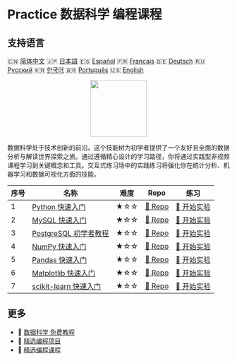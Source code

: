 # Practice 数据科学 编程课程

## 支持语言

🇨🇳 [简体中文](README_zh.md) 🇯🇵 [日本語](README_ja.md) 🇪🇸 [Español](README_es.md) 🇫🇷 [Français](README_fr.md) 🇩🇪 [Deutsch](README_de.md) 🇷🇺 [Русский](README_ru.md) 🇰🇷 [한국어](README_ko.md) 🇧🇷 [Português](README_pt.md) 🇺🇸 [English](README.md) 

<div align="center">
<img width="128px" src="https://file.labex.io/path/Ctx67nWJaNg4.png">
</div>

数据科学处于技术创新的前沿。这个技能树为初学者提供了一个友好且全面的数据分析与解读世界探索之旅。通过遵循精心设计的学习路径，你将通过实践型非视频课程学习到关键概念和工具。交互式练习场中的实践练习将强化你在统计分析、机器学习和数据可视化方面的技能。

|   序号 | 名称                                                                               | 难度   | Repo                                                                   | 练习                                                                     |
|--------|------------------------------------------------------------------------------------|--------|------------------------------------------------------------------------|--------------------------------------------------------------------------|
|      1 | [Python 快速入门](https://labex.io/zh/courses/quick-start-with-python)             | ★☆☆    | [🔗 Repo](https://github.com/labex-labs/quick-start-with-python)       | [🚀 开始实验](https://labex.io/zh/courses/quick-start-with-python)       |
|      2 | [MySQL 快速入门](https://labex.io/zh/courses/quick-start-with-mysql)               | ★☆☆    | [🔗 Repo](https://github.com/labex-labs/quick-start-with-mysql)        | [🚀 开始实验](https://labex.io/zh/courses/quick-start-with-mysql)        |
|      3 | [PostgreSQL 初学者教程](https://labex.io/zh/courses/postgresql-for-beginners)      | ★☆☆    | [🔗 Repo](https://github.com/labex-labs/postgresql-for-beginners)      | [🚀 开始实验](https://labex.io/zh/courses/postgresql-for-beginners)      |
|      4 | [NumPy 快速入门](https://labex.io/zh/courses/quick-start-with-numpy)               | ★☆☆    | [🔗 Repo](https://github.com/labex-labs/quick-start-with-numpy)        | [🚀 开始实验](https://labex.io/zh/courses/quick-start-with-numpy)        |
|      5 | [Pandas 快速入门](https://labex.io/zh/courses/quick-start-with-pandas)             | ★☆☆    | [🔗 Repo](https://github.com/labex-labs/quick-start-with-pandas)       | [🚀 开始实验](https://labex.io/zh/courses/quick-start-with-pandas)       |
|      6 | [Matplotlib 快速入门](https://labex.io/zh/courses/quick-start-with-matplotlib)     | ★☆☆    | [🔗 Repo](https://github.com/labex-labs/quick-start-with-matplotlib)   | [🚀 开始实验](https://labex.io/zh/courses/quick-start-with-matplotlib)   |
|      7 | [scikit-learn 快速入门](https://labex.io/zh/courses/quick-start-with-scikit-learn) | ★☆☆    | [🔗 Repo](https://github.com/labex-labs/quick-start-with-scikit-learn) | [🚀 开始实验](https://labex.io/zh/courses/quick-start-with-scikit-learn) |

## 更多

- 🔗 [数据科学 免费教程](https://github.com/labex-labs/data-science-free-tutorials)
- 🔗 [精选编程项目](https://github.com/labex-labs/awesome-programming-projects)
- 🔗 [精选编程课程](https://github.com/labex-labs/awesome-programming-courses)

